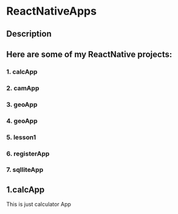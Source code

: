 ﻿# ReactNativeApps
## Description
## Here are some of my ReactNative projects:
### 1. calcApp
### 2. camApp
### 3. geoApp
### 4. geoApp
### 5. lesson1
### 6. registerApp
### 7. sqlliteApp

## 1.calcApp
This is just calculator App
